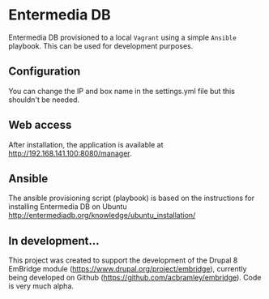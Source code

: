 # Entermedia DB
Entermedia DB provisioned to a local `Vagrant` using a simple `Ansible` playbook. This can be used for development purposes.

## Configuration
You can change the IP and box name in the settings.yml file but this shouldn't be needed.

## Web access
After installation, the application is available at http://192.168.141.100:8080/manager.

## Ansible
The ansible provisioning script (playbook) is based on the instructions for installing Entermedia DB on Ubuntu http://entermediadb.org/knowledge/ubuntu_installation/

## In development...
This project was created to support the development of the Drupal 8 EmBridge module (https://www.drupal.org/project/embridge), currently being developed on Github (https://github.com/acbramley/embridge). Code is very much alpha.
